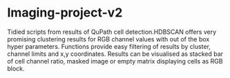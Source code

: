 # Imaging-project-v2
Tidied scripts from results of QuPath cell detection.HDBSCAN offers very promising clustering results for RGB channel values with out of the box hyper parameters. Functions provide easy filtering of results by cluster, channel limits and x,y coordinates. 
Results can be visualised as stacked bar of cell channel ratio, masked image or empty matrix displaying cells as RGB block. 
